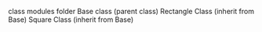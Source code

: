 class modules folder
Base class (parent class)
Rectangle Class (inherit from Base)
Square Class (inherit from Base)